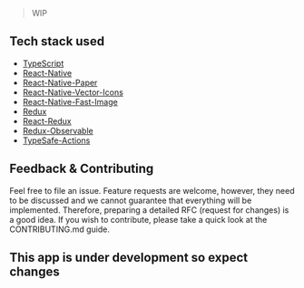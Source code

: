 > WIP

## Tech stack used
- [TypeScript](https://github.com/microsoft/TypeScript/)
- [React-Native](https://github.com/facebook/react-native/)
- [React-Native-Paper](https://github.com/callstack/react-native-paper/)
- [React-Native-Vector-Icons](https://github.com/oblador/react-native-vector-icons/)
- [React-Native-Fast-Image](https://github.com/DylanVann/react-native-fast-image/)
- [Redux](https://github.com/reduxjs/redux/)
- [React-Redux](https://github.com/reduxjs/react-redux/)
- [Redux-Observable](https://github.com/redux-observable/redux-observable/)
- [TypeSafe-Actions](https://github.com/piotrwitek/typesafe-actions/)

## Feedback & Contributing

Feel free to file an issue. Feature requests are welcome, however, they need to be discussed and we cannot guarantee that everything will be implemented. Therefore, preparing a detailed RFC (request for changes) is a good idea. If you wish to contribute, please take a quick look at the CONTRIBUTING.md guide.

## This app is under development so expect changes
